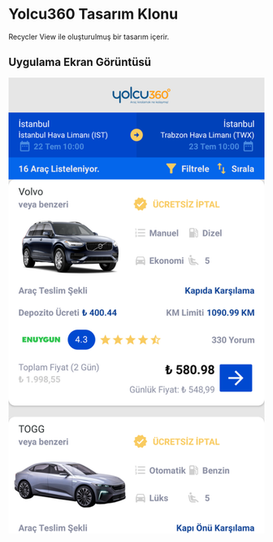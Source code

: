 # Yolcu360 Tasarım Klonu

Recycler View ile oluşturulmuş bir tasarım içerir.

## Uygulama Ekran Görüntüsü
![](Screenshot_pixel2.png)

